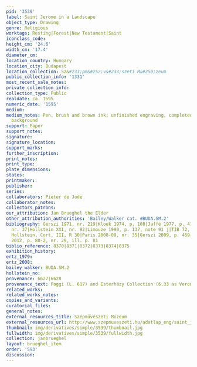 ```yaml
---
pid: '3539'
label: Saint Jerome in a Landscape
object_type: Drawing
genre: Religious
worktags: Resting|Forest|New Testament|Saint
iconclass_code:
height_cm: '24.6'
width_cm: '17.4'
diameter_cm:
location_country: Hungary
location_city: Budapest
location_collection: Sz&#233;pm&#252;v&#233;szeti M&#250;zeum
public_collection_info: '1331'
most_recent_sale_notes:
private_collection_info:
collection_type: Public
realdate: ca. 1595
numeric_date: '1595'
medium:
medium_notes: Pen, brush and brown ink; unfinished engraving, completed with landcape
  background
support: Paper
support_notes:
signature:
signature_location:
support_marks:
further_inscription:
print_notes:
print_type:
plate_dimensions:
states:
printmaker:
publisher:
series:
collaborators: Pieter de Jode
collaborator_notes:
collectors_patrons:
our_attribution: Jan Brueghel the Elder
other_attribution_authorities: 'Bailey/Walker cat. #BUDA.SM.2'
bibliography: Gerszi 1971, nr. 219|Kloek 1974, p. 108|Jaffé 1977, p. 41|Salzburg 1987,
  nr. 37|Hollstein XXI, nr. 92|Limouze 1990, p. 137, note 91 j|TIB 72, 317, nr. 423|New
  Hollstein, Cort, III, R 30|Paris 2008-09, nr. 35|Gerszi 2009, p. 469-73|Budapest
  2012, p. 80-2, nr. 29, ill. p. 81
biblio_reference: 8370|8371|8372|8373|8374|8375
exhibition_history:
ertz_1979:
ertz_2008:
bailey_walker: BUDA.SM.2
hollstein_no:
provenance: 6627|6628
provenance_text: Poggi (L. 617) and Esterházy Collection (6.33 as Veronese)
related_works:
related_works_notes:
copies_and_variants:
curatorial_files:
general_notes:
external_resources_title: Szépmüvészeti Múzeum
external_resources_url: http://www.szepmuveszeti.hu/adatlap_eng/saint_jerome_in_landscape_11865
thumbnail: img/derivatives/simple/3539/thumbnail.jpg
fullwidth: img/derivatives/simple/3539/fullwidth.jpg
collection: janbrueghel
layout: brueghel_item
order: '593'
discussion:
---
```

